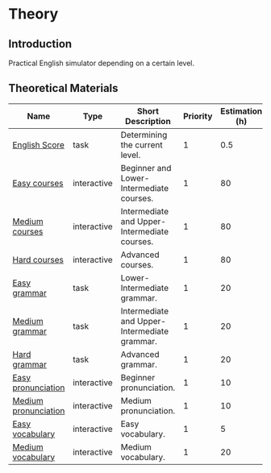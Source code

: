 # Theory

## Introduction

Practical English simulator depending on a certain level.

## Theoretical Materials

| Name                                                                                                                                                                | Type    | Short Description                          | Priority | Estimation (h) |
| ------------------------------------------------------------------------------------------------------------------------------------------------------------------- | ------- | ------------------------------------------ | -------- | -------------- |
| [English Score](https://www.bbc.co.uk/learningenglish/english/easy_course) | task | Determining the current level. | 1        | 0.5              |
| [Easy courses](https://www.bbc.co.uk/learningenglish/english/easy_course) | interactive | Beginner and Lower-Intermediate courses. | 1        | 80              |
| [Medium courses](https://www.bbc.co.uk/learningenglish/english/medium_course) | interactive | Intermediate and Upper-Intermediate courses. | 1        | 80              |
| [Hard courses](https://www.bbc.co.uk/learningenglish/english/hard_course) | interactive |  Advanced courses. | 1        | 80              |
| [Easy grammar](https://www.bbc.co.uk/learningenglish/english/easy_grammar) | task |  Lower-Intermediate grammar. | 1        | 20              |
| [Medium grammar](https://www.bbc.co.uk/learningenglish/english/medium_grammar) | task |  Intermediate and Upper-Intermediate grammar. | 1        | 20              |
| [Hard grammar](https://www.bbc.co.uk/learningenglish/english/hard_grammar) | task |  Advanced grammar. | 1        | 20              |
| [Easy pronunciation](https://www.bbc.co.uk/learningenglish/english/easy_pronunciation) | interactive |  Beginner pronunciation. | 1        | 10              |
| [Medium pronunciation](https://www.bbc.co.uk/learningenglish/english/medium_pronunciation) | interactive |  Medium pronunciation. | 1        | 10              |
| [Easy vocabulary](https://www.bbc.co.uk/learningenglish/english/easy_vocabulary) | interactive |  Easy vocabulary. | 1        | 5              |
| [Medium vocabulary](https://www.bbc.co.uk/learningenglish/english/medium_vocabulary) | interactive |  Medium vocabulary. | 1        | 20              |
